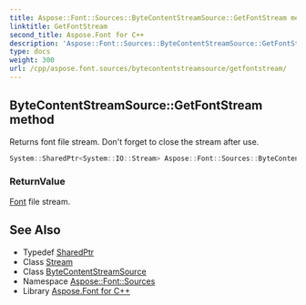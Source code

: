 ```yaml
---
title: Aspose::Font::Sources::ByteContentStreamSource::GetFontStream method
linktitle: GetFontStream
second_title: Aspose.Font for C++
description: 'Aspose::Font::Sources::ByteContentStreamSource::GetFontStream method. Returns font file stream. Don''t forget to close the stream after use in C++.'
type: docs
weight: 300
url: /cpp/aspose.font.sources/bytecontentstreamsource/getfontstream/
---
```

## ByteContentStreamSource::GetFontStream method


Returns font file stream. Don't forget to close the stream after use.

```cpp
System::SharedPtr<System::IO::Stream> Aspose::Font::Sources::ByteContentStreamSource::GetFontStream() override
```


### ReturnValue

[Font](../../../aspose.font/font/) file stream.

## See Also

* Typedef [SharedPtr](../../../system/sharedptr/)
* Class [Stream](../../../system.io/stream/)
* Class [ByteContentStreamSource](../)
* Namespace [Aspose::Font::Sources](../../)
* Library [Aspose.Font for C++](../../../)
